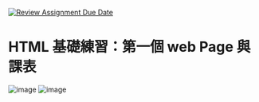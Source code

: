 [![Review Assignment Due Date](https://classroom.github.com/assets/deadline-readme-button-8d59dc4de5201274e310e4c54b9627a8934c3b88527886e3b421487c677d23eb.svg)](https://classroom.github.com/a/-yeALIPj)

# HTML 基礎練習：第一個 web Page 與課表

![image]()
![image]()
